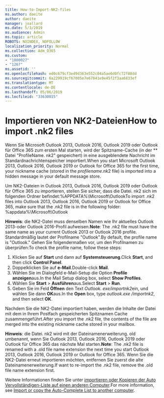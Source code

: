 ```yaml
---
title: How-to-Import-NK2-files
ms.author: daeite
author: daeite
manager: joallard
ms.date: 5/3/2019
ms.audience: Admin
ms.topic: article
ROBOTS: NOINDEX, NOFOLLOW
localization_priority: Normal
ms.collection: Adm_O365
ms.custom:
- "1800027"
- "1267"
ms.assetid: ''
ms.openlocfilehash: ed0c679cf3ed9d363e552c04a5ae6d0fc72f88dd
ms.sourcegitcommit: 6a229919cf67005e7e67841e9e45f2f3aa6833ef
ms.translationtype: MT
ms.contentlocale: de-DE
ms.lasthandoff: 05/06/2019
ms.locfileid: "33630015"
---
```

# <a name="how-to-import-nk2-files"></a><span data-ttu-id="70781-102">Importieren von NK2-Dateien</span><span class="sxs-lookup"><span data-stu-id="70781-102">How to import .nk2 files</span></span> 

<span data-ttu-id="70781-103">Wenn Sie Microsoft Outlook 2013, Outlook 2016, Outlook 2019 oder Outlook für Office 365 zum ersten Mal starten, wird der Spitzname-Cache (in der \*\* Datei "ProfileName. nk2" gespeichert) in eine ausgeblendete Nachricht im Standardnachrichtenspeicher importiert.</span><span class="sxs-lookup"><span data-stu-id="70781-103">When you start Microsoft Outlook 2013, Outlook 2016, Outlook 2019 or Outlook for Office 365 for the first time, your nickname cache (stored in the *profilename*.nk2 file) is imported into a hidden message in your default message store.</span></span>

<span data-ttu-id="70781-104">Um NK2-Dateien in Outlook 2013, Outlook 2016, Outlook 2019 oder Outlook für Office 365 zu importieren, stellen Sie sicher, dass die Datei. nk2 sich im folgenden Ordner befindet:%APPDATA%\Microsoft\Outlook</span><span class="sxs-lookup"><span data-stu-id="70781-104">To import .nk2 files into Outlook 2013, Outlook 2016, Outlook 2019 or Outlook for Office 365, make sure that the .nk2 file is in the following folder: %appdata%\Microsoft\Outlook</span></span>

<span data-ttu-id="70781-105">**Hinweis**: die NK2-Datei muss denselben Namen wie Ihr aktuelles Outlook 2013-oder Outlook 2016-Profil aufweisen.</span><span class="sxs-lookup"><span data-stu-id="70781-105">**Note**: The .nk2 file must have the same name as your current Outlook 2013 or Outlook 2016 profile.</span></span> <span data-ttu-id="70781-106">Standardmäßig lautet der Profilname "Outlook".</span><span class="sxs-lookup"><span data-stu-id="70781-106">By default, the profile name is "Outlook."</span></span> <span data-ttu-id="70781-107">Gehen Sie folgendermaßen vor, um den Profilnamen zu überprüfen:</span><span class="sxs-lookup"><span data-stu-id="70781-107">To check the profile name, follow these steps:</span></span> 
1. <span data-ttu-id="70781-108">Klicken Sie auf **Start** und dann auf **Systemsteuerung**.</span><span class="sxs-lookup"><span data-stu-id="70781-108">Click **Start**, and then click **Control Panel**.</span></span>
2. <span data-ttu-id="70781-109">Doppelklicken Sie auf **e-Mail**.</span><span class="sxs-lookup"><span data-stu-id="70781-109">Double-click **Mail**.</span></span>
3. <span data-ttu-id="70781-110">Wählen Sie im Dialogfeld e-Mail-Setup die Option **Profile anzeigen**aus.</span><span class="sxs-lookup"><span data-stu-id="70781-110">In the Mail Setup dialog box, select **Show Profiles**.</span></span>
4. <span data-ttu-id="70781-111">Wählen Sie **Start** > **Ausführen**aus.</span><span class="sxs-lookup"><span data-stu-id="70781-111">Select **Start** > **Run**.</span></span>
5. <span data-ttu-id="70781-112">Geben Sie im Feld **Öffnen** den Text *Outlook. exe/importnk2*ein, und wählen Sie dann **OK**aus.</span><span class="sxs-lookup"><span data-stu-id="70781-112">In the **Open** box, type *outlook.exe /importnk2*, and then select **OK**.</span></span> 

<span data-ttu-id="70781-113">Nachdem Sie die NK2-Datei importiert haben, werden die Inhalte der Datei mit dem in Ihrem Postfach gespeicherten Spitznamen Cache zusammengeführt.</span><span class="sxs-lookup"><span data-stu-id="70781-113">After you import the .nk2 file, the contents of the file are merged into the existing nickname cache stored in your mailbox.</span></span>

<span data-ttu-id="70781-114">**Hinweis**: die Datei. nk2 wird mit der Dateinamenerweiterung. old umbenannt, wenn Sie Outlook 2013, Outlook 2016, Outlook 2019 oder Outlook für Office 365 das nächste Mal starten.</span><span class="sxs-lookup"><span data-stu-id="70781-114">**Note**: The .nk2 file is renamed with a .old file name extension the next time you start Outlook 2013, Outlook 2016, Outlook 2019 or Outlook for Office 365.</span></span> <span data-ttu-id="70781-115">Wenn Sie die NK2-Datei erneut importieren möchten, entfernen Sie zuerst die alte Dateinamenerweiterung.</span><span class="sxs-lookup"><span data-stu-id="70781-115">If want to re-import the .nk2 file, remove the .old file name extension first.</span></span>

<span data-ttu-id="70781-116">Weitere Informationen finden Sie unter [importieren oder Kopieren der Auto Vervollständigen-Liste auf einen anderen Computer](https://support.microsoft.com/en-us/help/2806550/how-to-import-nk2-files-into-outlook%).</span><span class="sxs-lookup"><span data-stu-id="70781-116">For more information, see [Import or copy the Auto-Complete List to another computer](https://support.microsoft.com/en-us/help/2806550/how-to-import-nk2-files-into-outlook%).</span></span>